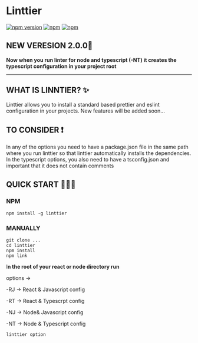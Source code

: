 # Linttier

[![npm version](https://badge.fury.io/js/linttier.svg)](https://badge.fury.io/js/linttier)
[![npm](https://img.shields.io/npm/dt/linttier.svg)](https://www.npmjs.com/package/linttier)
[![npm](https://img.shields.io/npm/l/linttier.svg)](https://www.npmjs.com/package/linttier)
## NEW VERESION 2.0.0🥳
**Now when you run linter for node and typescript (-NT) it creates the typescript configuration in your project root**

---
## WHAT IS LINNTIER? ✨
Linttier allows you to install a standard based prettier and eslint configuration in your projects.
New features will be added soon...
## TO CONSIDER ❗
In any of the options you need to have a package.json file in the same path where you run linttier so that linttier automatically installs the dependencies.
In the typescript options, you also need to have a tsconfig.json and important that it does not contain comments

## QUICK START 🏃🏽‍♂️

### NPM
```
npm install -g linttier
```

### MANUALLY
```
git clone ...
cd linttier
npm install
npm link
```

I**n the root of your react or node directory run**

options →

-RJ → React & Javascript config

-RT → React & Typescrpt config

-NJ → Node& Javascript config

-NT → Node & Typescript config

```
linttier option
```
